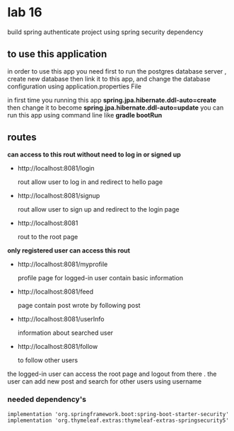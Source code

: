 # lab 16
build spring authenticate project using spring security dependency 

## to use this application
in order to use this app you need first to run the postgres database server , create new database then link it to this app, and change the database configuration using application.properties File

in first time you running this app **spring.jpa.hibernate.ddl-auto=create** then change it to become **spring.jpa.hibernate.ddl-auto=update**
you can run this app using command line like **gradle bootRun**

## routes 
**can access to this rout without need to log in or signed up**
- http://localhost:8081/login

  rout allow user to log in and redirect to hello page
- http://localhost:8081/signup

  rout allow user to sign up and redirect to the login page
- http://localhost:8081

  rout to the root page 

  

**only registered user can access this rout**
- http://localhost:8081/myprofile

  profile page for logged-in user contain basic information
- http://localhost:8081/feed

  page contain post wrote by following post 
- http://localhost:8081/userInfo

  information about searched user 
- http://localhost:8081/follow

  to follow other users 


the logged-in user can access the root page and logout from there .
the user can add new post and search for other users using username 

### needed dependency's
```
implementation 'org.springframework.boot:spring-boot-starter-security'
implementation 'org.thymeleaf.extras:thymeleaf-extras-springsecurity5'
```


